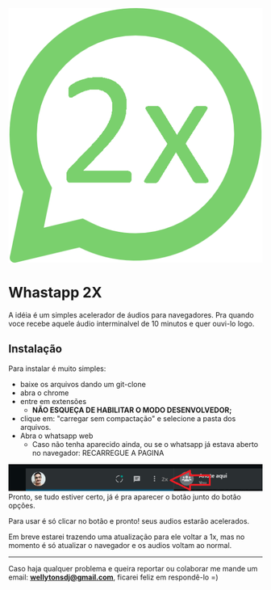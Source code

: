 ![icone](./public/icon.png)

# Whastapp 2X

A idéia é um simples acelerador de áudios para navegadores.
Pra quando voce recebe aquele áudio interminalvel de 10 minutos e quer ouvi-lo logo.

## Instalação

Para instalar é muito simples:

- baixe os arquivos dando um git-clone
- abra o chrome
- entre em extensões
  - **NÃO ESQUEÇA DE HABILITAR O MODO DESENVOLVEDOR;**
- clique em: "carregar sem compactação" e selecione a pasta dos arquivos.
- Abra o whatsapp web
  - Caso não tenha aparecido ainda, ou se o whatsapp já estava aberto no navegador: RECARREGUE A PAGINA

![BOTÃO](./public/botao.png)
Pronto, se tudo estiver certo, já é pra aparecer o botão junto do botão opções.

Para usar é só clicar no botão e pronto! seus audios estarão acelerados.

Em breve estarei trazendo uma atualização para ele voltar a 1x, mas no momento é só atualizar o navegador e os audios voltam ao normal.

---

Caso haja qualquer problema e queira reportar ou colaborar me mande um email: **wellytonsdj@gmail.com**, ficarei feliz em respondê-lo =)

